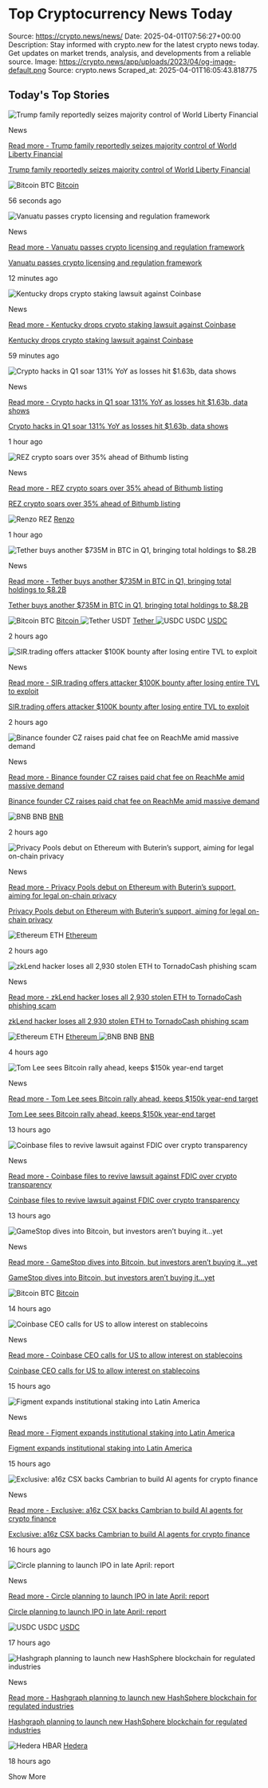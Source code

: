 # Top Cryptocurrency News Today

Source: https://crypto.news/news/
Date: 2025-04-01T07:56:27+00:00
Description: Stay informed with crypto.new for the latest crypto news today. Get updates on market trends, analysis, and developments from a reliable source.
Image: https://crypto.news/app/uploads/2023/04/og-image-default.png
Source: crypto.news
Scraped_at: 2025-04-01T16:05:43.818775

##  Today's Top Stories 

![Trump family reportedly seizes majority control of World Liberty Financial](https://crypto.news/app/uploads/2025/02/crypto-news-Donald-Trump-option31-880x523.webp)

News

[ Read more - Trump family reportedly seizes majority control of World Liberty Financial ](https://crypto.news/trump-family-reportadly-seizes-majority-control-of-world-liberty-financial/)

[ Trump family reportedly seizes majority control of World Liberty Financial ](https://crypto.news/trump-family-reportadly-seizes-majority-control-of-world-liberty-financial/)

![Bitcoin](https://crypto.news/images/icons/bitcoin.svg) BTC  [ Bitcoin ](/price/bitcoin/)

56 seconds ago 

![Vanuatu passes crypto licensing and regulation framework](https://crypto.news/app/uploads/2025/03/crypto-news-The-rise-of-BTCFi-option03-880x523.webp)

News

[ Read more - Vanuatu passes crypto licensing and regulation framework ](https://crypto.news/vanuatu-passes-crypto-licensing-and-regulation-framework/)

[ Vanuatu passes crypto licensing and regulation framework ](https://crypto.news/vanuatu-passes-crypto-licensing-and-regulation-framework/)

12 minutes ago 

![Kentucky drops crypto staking lawsuit against Coinbase](https://crypto.news/app/uploads/2024/12/crypto-news-Coinbase-option01-880x523.webp)

News

[ Read more - Kentucky drops crypto staking lawsuit against Coinbase ](https://crypto.news/kentucky-drops-crypto-staking-lawsuit-against-coinbase/)

[ Kentucky drops crypto staking lawsuit against Coinbase ](https://crypto.news/kentucky-drops-crypto-staking-lawsuit-against-coinbase/)

59 minutes ago 

![Crypto hacks in Q1 soar 131% YoY as losses hit $1.63b, data shows](https://crypto.news/app/uploads/2025/01/crypto-news-Uniting-idealists-and-earners-through-DePIN-is-a-web3-growth-hack-option01-880x523.webp)

News

[ Read more - Crypto hacks in Q1 soar 131% YoY as losses hit $1.63b, data shows ](https://crypto.news/crypto-hacks-in-q1-soar-131-yoy-as-losses-hit-1-63b-data-shows/)

[ Crypto hacks in Q1 soar 131% YoY as losses hit $1.63b, data shows ](https://crypto.news/crypto-hacks-in-q1-soar-131-yoy-as-losses-hit-1-63b-data-shows/)

1 hour ago 

![REZ crypto soars over 35% ahead of Bithumb listing](https://crypto.news/app/uploads/2025/02/crypto-news-crypto-exchange-option03-880x523.webp)

News

[ Read more - REZ crypto soars over 35% ahead of Bithumb listing ](https://crypto.news/rez-crypto-soars-over-35-ahead-of-bithumb-listing/)

[ REZ crypto soars over 35% ahead of Bithumb listing ](https://crypto.news/rez-crypto-soars-over-35-ahead-of-bithumb-listing/)

![Renzo](https://coin-images.coingecko.com/coins/images/37327/large/renzo_200x200.png?1714025012) REZ  [ Renzo ](/price/renzo/)

1 hour ago 

![Tether buys another $735M in BTC in Q1, bringing total holdings to $8.2B](https://crypto.news/app/uploads/2024/06/crypto-news-Corruption-and-money-laundering-in-Tether-option07-880x523.webp)

News

[ Read more - Tether buys another $735M in BTC in Q1, bringing total holdings to $8.2B ](https://crypto.news/tether-buys-another-735m-in-btc-in-q1-bringing-total-holdings-to-8-2b/)

[ Tether buys another $735M in BTC in Q1, bringing total holdings to $8.2B ](https://crypto.news/tether-buys-another-735m-in-btc-in-q1-bringing-total-holdings-to-8-2b/)

![Bitcoin](https://crypto.news/images/icons/bitcoin.svg) BTC  [ Bitcoin ](/price/bitcoin/) ![Tether](https://coin-images.coingecko.com/coins/images/325/large/Tether.png?1696501661) USDT  [ Tether ](/price/tether/) ![USDC](https://coin-images.coingecko.com/coins/images/6319/large/usdc.png?1696506694) USDC  [ USDC ](/price/usd-coin/)

2 hours ago 

![SIR.trading offers attacker $100K bounty after losing entire TVL to exploit](https://crypto.news/app/uploads/2025/02/cropped-crypto-news-Bitcoin-DeFi-shouldnt-just-be-possible-option02.webp)

News

[ Read more - SIR.trading offers attacker $100K bounty after losing entire TVL to exploit ](https://crypto.news/sir-trading-offers-attacker-100k-bounty-after-losing-entire-tvl-to-exploit/)

[ SIR.trading offers attacker $100K bounty after losing entire TVL to exploit ](https://crypto.news/sir-trading-offers-attacker-100k-bounty-after-losing-entire-tvl-to-exploit/)

2 hours ago 

![Binance founder CZ raises paid chat fee on ReachMe amid massive demand](https://crypto.news/app/uploads/2023/07/crypto-news-Changpeng-Zhao-CZ-low-poly-styl-v5.2-880x525.jpg)

News

[ Read more - Binance founder CZ raises paid chat fee on ReachMe amid massive demand ](https://crypto.news/binance-founder-cz-raises-paid-chat-fee-on-reachme-amid-massive-demand/)

[ Binance founder CZ raises paid chat fee on ReachMe amid massive demand ](https://crypto.news/binance-founder-cz-raises-paid-chat-fee-on-reachme-amid-massive-demand/)

![BNB](https://crypto.news/images/icons/binancecoin.svg) BNB  [ BNB ](/price/bnb/)

2 hours ago 

![Privacy Pools debut on Ethereum with Buterin’s support, aiming for legal on-chain privacy](https://crypto.news/app/uploads/2023/06/Asset-Agnostic-Privacy02-880x525.jpg)

News

[ Read more - Privacy Pools debut on Ethereum with Buterin’s support, aiming for legal on-chain privacy ](https://crypto.news/privacy-pools-debut-on-ethereum-with-buterins-support-aiming-for-legal-on-chain-privacy/)

[ Privacy Pools debut on Ethereum with Buterin’s support, aiming for legal on-chain privacy ](https://crypto.news/privacy-pools-debut-on-ethereum-with-buterins-support-aiming-for-legal-on-chain-privacy/)

![Ethereum](https://crypto.news/images/icons/ethereum.svg) ETH  [ Ethereum ](/price/ethereum/)

2 hours ago 

![zkLend hacker loses all 2,930 stolen ETH to TornadoCash phishing scam](https://crypto.news/app/uploads/2023/12/crypto-news-hacker-watch-on-his-laptop-blue-flame-on-the-screen-matrix-blue-program-code-Decentralization-blockchain-system-background02-880x525.webp)

News

[ Read more - zkLend hacker loses all 2,930 stolen ETH to TornadoCash phishing scam ](https://crypto.news/zklend-hacker-loses-all-2930-stolen-eth-to-tornadocash-phishing-scam/)

[ zkLend hacker loses all 2,930 stolen ETH to TornadoCash phishing scam ](https://crypto.news/zklend-hacker-loses-all-2930-stolen-eth-to-tornadocash-phishing-scam/)

![Ethereum](https://crypto.news/images/icons/ethereum.svg) ETH  [ Ethereum ](/price/ethereum/) ![BNB](https://crypto.news/images/icons/binancecoin.svg) BNB  [ BNB ](/price/bnb/)

4 hours ago 

![Tom Lee sees Bitcoin rally ahead, keeps $150k year-end target](https://crypto.news/app/uploads/2024/08/crypto-news-bull-and-bitcoin-option03-880x523.webp)

News

[ Read more - Tom Lee sees Bitcoin rally ahead, keeps $150k year-end target ](https://crypto.news/tom-lee-sees-bitcoin-rally-ahead-keeps-150k-year-end-target/)

[ Tom Lee sees Bitcoin rally ahead, keeps $150k year-end target ](https://crypto.news/tom-lee-sees-bitcoin-rally-ahead-keeps-150k-year-end-target/)

13 hours ago 

![Coinbase files to revive lawsuit against FDIC over crypto transparency](https://crypto.news/app/uploads/2024/12/crypto-news-Coinbase-option01-880x523.webp)

News

[ Read more - Coinbase files to revive lawsuit against FDIC over crypto transparency ](https://crypto.news/coinbase-files-to-revive-lawsuit-against-fdic-over-crypto-transparency/)

[ Coinbase files to revive lawsuit against FDIC over crypto transparency ](https://crypto.news/coinbase-files-to-revive-lawsuit-against-fdic-over-crypto-transparency/)

13 hours ago 

![GameStop dives into Bitcoin, but investors aren’t buying it…yet](https://crypto.news/app/uploads/2024/01/crypto-news-gamestop-option04-880x525.webp)

News

[ Read more - GameStop dives into Bitcoin, but investors aren’t buying it…yet ](https://crypto.news/gamestop-dives-into-bitcoin-but-investors-arent-buying-it-yet/)

[ GameStop dives into Bitcoin, but investors aren’t buying it…yet ](https://crypto.news/gamestop-dives-into-bitcoin-but-investors-arent-buying-it-yet/)

![Bitcoin](https://crypto.news/images/icons/bitcoin.svg) BTC  [ Bitcoin ](/price/bitcoin/)

14 hours ago 

![Coinbase CEO calls for US to allow interest on stablecoins](https://crypto.news/app/uploads/2023/09/crypto-news-Brian-Armstrong01-880x525.png)

News

[ Read more - Coinbase CEO calls for US to allow interest on stablecoins ](https://crypto.news/coinbase-ceo-calls-for-us-to-allow-interest-on-stablecoins/)

[ Coinbase CEO calls for US to allow interest on stablecoins ](https://crypto.news/coinbase-ceo-calls-for-us-to-allow-interest-on-stablecoins/)

15 hours ago 

![Figment expands institutional staking into Latin America](https://crypto.news/app/uploads/2024/03/crypto-news-staking-option02-880x525.webp)

News

[ Read more - Figment expands institutional staking into Latin America ](https://crypto.news/figment-expands-institutional-staking-into-latin-america/)

[ Figment expands institutional staking into Latin America ](https://crypto.news/figment-expands-institutional-staking-into-latin-america/)

15 hours ago 

![Exclusive: a16z CSX backs Cambrian to build AI agents for crypto finance](https://crypto.news/app/uploads/2025/02/crypto-news-Building-the-next-gen-creator-economy-with-AI-agents-option04-880x523.webp)

News

[ Read more - Exclusive: a16z CSX backs Cambrian to build AI agents for crypto finance ](https://crypto.news/exclusive-a16z-backs-cambrian-to-build-ai-agents-for-crypto-finance/)

[ Exclusive: a16z CSX backs Cambrian to build AI agents for crypto finance ](https://crypto.news/exclusive-a16z-backs-cambrian-to-build-ai-agents-for-crypto-finance/)

16 hours ago 

![Circle planning to launch IPO in late April: report](https://crypto.news/app/uploads/2024/03/crypto-news-USDC-option01-880x525.webp)

News

[ Read more - Circle planning to launch IPO in late April: report ](https://crypto.news/circle-planning-to-launch-ipo-in-late-april-report/)

[ Circle planning to launch IPO in late April: report ](https://crypto.news/circle-planning-to-launch-ipo-in-late-april-report/)

![USDC](https://coin-images.coingecko.com/coins/images/6319/large/usdc.png?1696506694) USDC  [ USDC ](/price/usd-coin/)

17 hours ago 

![Hashgraph planning to launch new HashSphere blockchain for regulated industries ](https://crypto.news/app/uploads/2024/12/crypto-news-forums-blockchain-events-option06-880x523.webp)

News

[ Read more - Hashgraph planning to launch new HashSphere blockchain for regulated industries ](https://crypto.news/hashgraph-planning-to-launch-new-hashsphere-blockchain-for-regulated-industries/)

[ Hashgraph planning to launch new HashSphere blockchain for regulated industries ](https://crypto.news/hashgraph-planning-to-launch-new-hashsphere-blockchain-for-regulated-industries/)

![Hedera](https://coin-images.coingecko.com/coins/images/3688/large/hbar.png?1696504364) HBAR  [ Hedera ](/price/hedera/)

18 hours ago 

Show More
